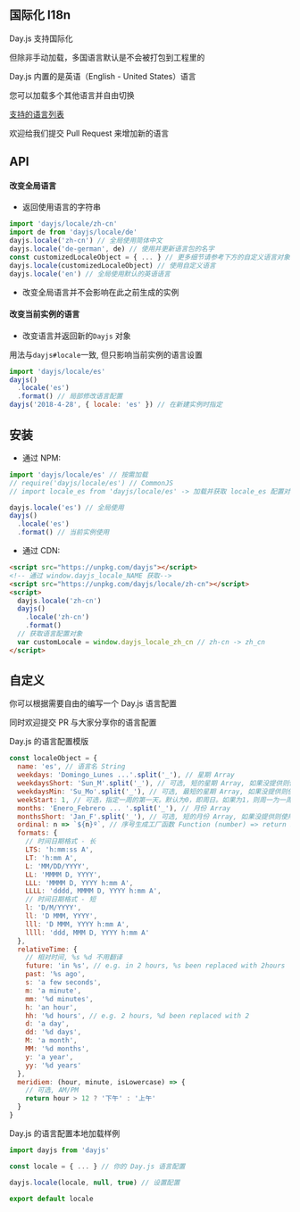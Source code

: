 ## 国际化 I18n

Day.js 支持国际化

但除非手动加载，多国语言默认是不会被打包到工程里的

Day.js 内置的是英语（English - United States）语言

您可以加载多个其他语言并自由切换

[支持的语言列表](../../src/locale)

欢迎给我们提交 Pull Request 来增加新的语言

## API

#### 改变全局语言

- 返回使用语言的字符串

```js
import 'dayjs/locale/zh-cn'
import de from 'dayjs/locale/de'
dayjs.locale('zh-cn') // 全局使用简体中文
dayjs.locale('de-german', de) // 使用并更新语言包的名字
const customizedLocaleObject = { ... } // 更多细节请参考下方的自定义语言对象
dayjs.locale(customizedLocaleObject) // 使用自定义语言
dayjs.locale('en') // 全局使用默认的英语语言
```

- 改变全局语言并不会影响在此之前生成的实例

#### 改变当前实例的语言

- 改变语言并返回新的`Dayjs` 对象

用法与`dayjs#locale`一致, 但只影响当前实例的语言设置

```js
import 'dayjs/locale/es'
dayjs()
  .locale('es')
  .format() // 局部修改语言配置
dayjs('2018-4-28', { locale: 'es' }) // 在新建实例时指定
```

## 安装

- 通过 NPM:

```javascript
import 'dayjs/locale/es' // 按需加载
// require('dayjs/locale/es') // CommonJS
// import locale_es from 'dayjs/locale/es' -> 加载并获取 locale_es 配置对象

dayjs.locale('es') // 全局使用
dayjs()
  .locale('es')
  .format() // 当前实例使用
```

- 通过 CDN:

```html
<script src="https://unpkg.com/dayjs"></script>
<!-- 通过 window.dayjs_locale_NAME 获取-->
<script src="https://unpkg.com/dayjs/locale/zh-cn"></script>
<script>
  dayjs.locale('zh-cn')
  dayjs()
    .locale('zh-cn')
    .format()
  // 获取语言配置对象
  var customLocale = window.dayjs_locale_zh_cn // zh-cn -> zh_cn
</script>
```

## 自定义

你可以根据需要自由的编写一个 Day.js 语言配置

同时欢迎提交 PR 与大家分享你的语言配置

Day.js 的语言配置模版

```javascript
const localeObject = {
  name: 'es', // 语言名 String
  weekdays: 'Domingo_Lunes ...'.split('_'), // 星期 Array
  weekdaysShort: 'Sun_M'.split('_'), // 可选, 短的星期 Array, 如果没提供则使用前三个字符
  weekdaysMin: 'Su_Mo'.split('_'), // 可选, 最短的星期 Array, 如果没提供则使用前两个字符
  weekStart: 1, // 可选，指定一周的第一天。默认为0，即周日。如果为1，则周一为一周得第一天。
  months: 'Enero_Febrero ... '.split('_'), // 月份 Array
  monthsShort: 'Jan_F'.split('_'), // 可选, 短的月份 Array, 如果没提供则使用前三个字符
  ordinal: n => `${n}º`, // 序号生成工厂函数 Function (number) => return number + output
  formats: {
    // 时间日期格式 - 长
    LTS: 'h:mm:ss A',
    LT: 'h:mm A',
    L: 'MM/DD/YYYY',
    LL: 'MMMM D, YYYY',
    LLL: 'MMMM D, YYYY h:mm A',
    LLLL: 'dddd, MMMM D, YYYY h:mm A',
    // 时间日期格式 - 短
    l: 'D/M/YYYY',
    ll: 'D MMM, YYYY',
    lll: 'D MMM, YYYY h:mm A',
    llll: 'ddd, MMM D, YYYY h:mm A'
  },
  relativeTime: {
    // 相对时间, %s %d 不用翻译
    future: 'in %s', // e.g. in 2 hours, %s been replaced with 2hours
    past: '%s ago',
    s: 'a few seconds',
    m: 'a minute',
    mm: '%d minutes',
    h: 'an hour',
    hh: '%d hours', // e.g. 2 hours, %d been replaced with 2
    d: 'a day',
    dd: '%d days',
    M: 'a month',
    MM: '%d months',
    y: 'a year',
    yy: '%d years'
  },
  meridiem: (hour, minute, isLowercase) => {
    // 可选, AM/PM
    return hour > 12 ? '下午' : '上午'
  }
}
```

Day.js 的语言配置本地加载样例

```javascript
import dayjs from 'dayjs'

const locale = { ... } // 你的 Day.js 语言配置

dayjs.locale(locale, null, true) // 设置配置

export default locale
```
